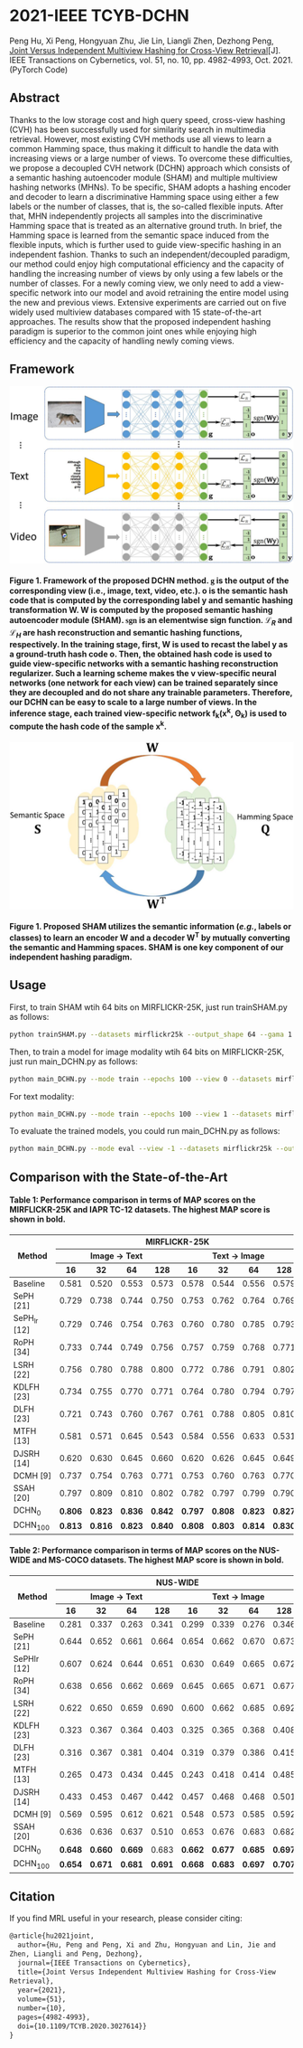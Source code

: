 # 2021-IEEE TCYB-DCHN
Peng Hu, Xi Peng, Hongyuan Zhu, Jie Lin, Liangli Zhen, Dezhong Peng, [Joint Versus Independent Multiview Hashing for Cross-View Retrieval](http://doi.org/10.1109/TCYB.2020.3027614)[J]. IEEE Transactions on Cybernetics, vol. 51, no. 10, pp. 4982-4993, Oct. 2021. (PyTorch Code)

## Abstract
Thanks to the low storage cost and high query speed, cross-view hashing (CVH) has been successfully used for similarity search in multimedia retrieval. However, most existing CVH methods use all views to learn a common Hamming space, thus making it difficult to handle the data with increasing views or a large number of views. To overcome these difficulties, we propose a decoupled CVH network (DCHN) approach which consists of a semantic hashing autoencoder module (SHAM) and multiple multiview hashing networks (MHNs). To be specific, SHAM adopts a hashing encoder and decoder to learn a discriminative Hamming space using either a few labels or the number of classes, that is, the so-called flexible inputs. After that, MHN independently projects all samples into the discriminative Hamming space that is treated as an alternative ground truth. In brief, the Hamming space is learned from the semantic space induced from the flexible inputs, which is further used to guide view-specific hashing in an independent fashion. Thanks to such an independent/decoupled paradigm, our method could enjoy high computational efficiency and the capacity of handling the increasing number of views by only using a few labels or the number of classes. For a newly coming view, we only need to add a view-specific network into our model and avoid retraining the entire model using the new and previous views. Extensive experiments are carried out on five widely used multiview databases compared with 15 state-of-the-art approaches. The results show that the proposed independent hashing paradigm is superior to the common joint ones while enjoying high efficiency and the capacity of handling newly coming views.

## Framework
![DCHN](paper/DCHN.jpg)
<h4>Figure 1. Framework of the proposed DCHN method. <font face="times" style="font-weight: bold;">g</font> is the output of the corresponding view (i.e., image, text, video, etc.). <b>o</b> is the semantic hash code that is computed by the corresponding label <b>y</b> and semantic hashing transformation <b>W</b>. <b>W</b> is computed by the proposed semantic hashing autoencoder module (SHAM). <font face="times" style="font-weight: bold;">sgn</font> is an elementwise sign function. &Lscr;<sub><i>R</i></sub> and &Lscr;<sub><i>H</i></sub> are hash reconstruction and semantic hashing functions, respectively. In the training stage, first, <b>W</b> is used to recast the label <b>y</b> as a ground-truth hash code <b>o</b>. Then, the obtained hash code is used to guide view-specific networks with a semantic hashing reconstruction regularizer. Such a learning scheme makes the v view-specific neural networks (one network for each view) can be trained separately since they are decoupled and do not share any trainable parameters. Therefore, our DCHN can be easy to scale to a large number of views. In the inference stage, each trained view-specific network f<sub>k</sub>(<b>x</b><sup>k</sup>, &Theta;<sub>k</sub>) is used to compute the hash code of the sample <b>x</b><sup>k</sup>.</h4>

![SHAM](paper/SHAM.jpg)
<h4>Figure 1. Proposed SHAM utilizes the semantic information (<i>e.g.</i>, labels or classes) to learn an encoder <b>W</b> and a decoder <b>W</b><sup>T</sup> by mutually converting the semantic and Hamming spaces. SHAM is one key component of our independent hashing paradigm.</h4>


## Usage
First, to train SHAM wtih 64 bits on MIRFLICKR-25K, just run trainSHAM.py as follows:
```bash
python trainSHAM.py --datasets mirflickr25k --output_shape 64 --gama 1 --available_num 100
```

Then, to train a model for image modality wtih 64 bits on MIRFLICKR-25K, just run main_DCHN.py as follows:
```bash
python main_DCHN.py --mode train --epochs 100 --view 0 --datasets mirflickr25k --output_shape 64 --alpha 0.02 --gama 1 --available_num 100 --gpu_id 0
```
For text modality:
```bash
python main_DCHN.py --mode train --epochs 100 --view 1 --datasets mirflickr25k --output_shape 64 --alpha 0.02 --gama 1 --available_num 100 --gpu_id 1
```

To evaluate the trained models, you could run main_DCHN.py as follows:
```bash
python main_DCHN.py --mode eval --view -1 --datasets mirflickr25k --output_shape 64 --alpha 0.02 --gama 1 --available_num 100 --num_workers 0
```

## Comparison with the State-of-the-Art
<table>
<thead>
  <h4>Table 1: Performance comparison in terms of MAP scores on the MIRFLICKR-25K and IAPR TC-12 datasets. The highest MAP score is shown in <b>bold</b>.</h4>
  <tr>
    <th class="tg-0lax" rowspan="3">&nbsp;&nbsp;Method&nbsp;&nbsp;</th>
    <th class="tg-baqh" colspan="8">MIRFLICKR-25K</th>
    <th class="tg-baqh" colspan="8">IAPR TC-12</th>
  </tr>
  <tr>
    <th class="tg-baqh" colspan="4">Image → Text</th>
    <th class="tg-baqh" colspan="4">Text → Image</th>
    <th class="tg-baqh" colspan="4">Image → Text</th>
    <th class="tg-baqh" colspan="4">Text → Image</th>
  </tr>
  <tr>
    <th class="tg-0lax">16</th>
    <th class="tg-0lax">32</th>
    <th class="tg-0lax">64</th>
    <th class="tg-0lax">128</th>
    <th class="tg-0lax">16</th>
    <th class="tg-0lax">32</th>
    <th class="tg-0lax">64</th>
    <th class="tg-0lax">128</th>
    <th class="tg-0lax">16</th>
    <th class="tg-0lax">32</th>
    <th class="tg-0lax">64</th>
    <th class="tg-0lax">128</th>
    <th class="tg-0lax">16</th>
    <th class="tg-0lax">32</th>
    <th class="tg-0lax">64</th>
    <th class="tg-0lax">128</th>
  </tr>
</thead>
<tbody>
  <tr>
    <td class="tg-0lax">Baseline</td>
    <td class="tg-0lax">0.581</td>
    <td class="tg-0lax">0.520</td>
    <td class="tg-0lax">0.553</td>
    <td class="tg-0lax">0.573</td>
    <td class="tg-0lax">0.578</td>
    <td class="tg-0lax">0.544</td>
    <td class="tg-0lax">0.556</td>
    <td class="tg-0lax">0.579</td>
    <td class="tg-0lax">0.329</td>
    <td class="tg-0lax">0.292</td>
    <td class="tg-0lax">0.309</td>
    <td class="tg-0lax">0.298</td>
    <td class="tg-0lax">0.332</td>
    <td class="tg-0lax">0.295</td>
    <td class="tg-0lax">0.311</td>
    <td class="tg-0lax">0.304</td>
  </tr>
  <tr>
    <td class="tg-0lax">SePH [21]</td>
    <td class="tg-0lax">0.729</td>
    <td class="tg-0lax">0.738</td>
    <td class="tg-0lax">0.744</td>
    <td class="tg-0lax">0.750</td>
    <td class="tg-0lax">0.753</td>
    <td class="tg-0lax">0.762</td>
    <td class="tg-0lax">0.764</td>
    <td class="tg-0lax">0.769</td>
    <td class="tg-0lax">0.467</td>
    <td class="tg-0lax">0.476</td>
    <td class="tg-0lax">0.486</td>
    <td class="tg-0lax">0.493</td>
    <td class="tg-0lax">0.463</td>
    <td class="tg-0lax">0.475</td>
    <td class="tg-0lax">0.485</td>
    <td class="tg-0lax">0.492</td>
  </tr>
  <tr>
    <td class="tg-0lax">SePH<sub>lr</sub> [12]</td>
    <td class="tg-0lax">0.729</td>
    <td class="tg-0lax">0.746</td>
    <td class="tg-0lax">0.754</td>
    <td class="tg-0lax">0.763</td>
    <td class="tg-0lax">0.760</td>
    <td class="tg-0lax">0.780</td>
    <td class="tg-0lax">0.785</td>
    <td class="tg-0lax">0.793</td>
    <td class="tg-0lax">0.410</td>
    <td class="tg-0lax">0.434</td>
    <td class="tg-0lax">0.448</td>
    <td class="tg-0lax">0.463</td>
    <td class="tg-0lax">0.461</td>
    <td class="tg-0lax">0.495</td>
    <td class="tg-0lax">0.515</td>
    <td class="tg-0lax">0.525</td>
  </tr>
  <tr>
    <td class="tg-0lax">RoPH [34]</td>
    <td class="tg-0lax">0.733</td>
    <td class="tg-0lax">0.744</td>
    <td class="tg-0lax">0.749</td>
    <td class="tg-0lax">0.756</td>
    <td class="tg-0lax">0.757</td>
    <td class="tg-0lax">0.759</td>
    <td class="tg-0lax">0.768</td>
    <td class="tg-0lax">0.771</td>
    <td class="tg-0lax">0.457</td>
    <td class="tg-0lax">0.481</td>
    <td class="tg-0lax">0.493</td>
    <td class="tg-0lax">0.500</td>
    <td class="tg-0lax">0.451</td>
    <td class="tg-0lax">0.478</td>
    <td class="tg-0lax">0.488</td>
    <td class="tg-0lax">0.495</td>
  </tr>
  <tr>
    <td class="tg-0lax">LSRH [22]</td>
    <td class="tg-0lax">0.756</td>
    <td class="tg-0lax">0.780</td>
    <td class="tg-0lax">0.788</td>
    <td class="tg-0lax">0.800</td>
    <td class="tg-0lax">0.772</td>
    <td class="tg-0lax">0.786</td>
    <td class="tg-0lax">0.791</td>
    <td class="tg-0lax">0.802</td>
    <td class="tg-0lax">0.474</td>
    <td class="tg-0lax">0.490</td>
    <td class="tg-0lax">0.512</td>
    <td class="tg-0lax">0.522</td>
    <td class="tg-0lax">0.474</td>
    <td class="tg-0lax">0.492</td>
    <td class="tg-0lax">0.511</td>
    <td class="tg-0lax">0.526</td>
  </tr>
  <tr>
    <td class="tg-0lax">KDLFH [23]</td>
    <td class="tg-0lax">0.734</td>
    <td class="tg-0lax">0.755</td>
    <td class="tg-0lax">0.770</td>
    <td class="tg-0lax">0.771</td>
    <td class="tg-0lax">0.764</td>
    <td class="tg-0lax">0.780</td>
    <td class="tg-0lax">0.794</td>
    <td class="tg-0lax">0.797</td>
    <td class="tg-0lax">0.306</td>
    <td class="tg-0lax">0.314</td>
    <td class="tg-0lax">0.351</td>
    <td class="tg-0lax">0.357</td>
    <td class="tg-0lax">0.307</td>
    <td class="tg-0lax">0.315</td>
    <td class="tg-0lax">0.350</td>
    <td class="tg-0lax">0.356</td>
  </tr>
  <tr>
    <td class="tg-0lax">DLFH [23]</td>
    <td class="tg-0lax">0.721</td>
    <td class="tg-0lax">0.743</td>
    <td class="tg-0lax">0.760</td>
    <td class="tg-0lax">0.767</td>
    <td class="tg-0lax">0.761</td>
    <td class="tg-0lax">0.788</td>
    <td class="tg-0lax">0.805</td>
    <td class="tg-0lax">0.810</td>
    <td class="tg-0lax">0.306</td>
    <td class="tg-0lax">0.314</td>
    <td class="tg-0lax">0.326</td>
    <td class="tg-0lax">0.340</td>
    <td class="tg-0lax">0.305</td>
    <td class="tg-0lax">0.315</td>
    <td class="tg-0lax">0.333</td>
    <td class="tg-0lax">0.353</td>
  </tr>
  <tr>
    <td class="tg-0lax">MTFH [13]</td>
    <td class="tg-0lax">0.581</td>
    <td class="tg-0lax">0.571</td>
    <td class="tg-0lax">0.645</td>
    <td class="tg-0lax">0.543</td>
    <td class="tg-0lax">0.584</td>
    <td class="tg-0lax">0.556</td>
    <td class="tg-0lax">0.633</td>
    <td class="tg-0lax">0.531</td>
    <td class="tg-0lax">0.303</td>
    <td class="tg-0lax">0.303</td>
    <td class="tg-0lax">0.307</td>
    <td class="tg-0lax">0.300</td>
    <td class="tg-0lax">0.303</td>
    <td class="tg-0lax">0.303</td>
    <td class="tg-0lax">0.308</td>
    <td class="tg-0lax">0.302</td>
  </tr>
  <tr>
    <td class="tg-0lax">DJSRH [14]</td>
    <td class="tg-0lax">0.620</td>
    <td class="tg-0lax">0.630</td>
    <td class="tg-0lax">0.645</td>
    <td class="tg-0lax">0.660</td>
    <td class="tg-0lax">0.620</td>
    <td class="tg-0lax">0.626</td>
    <td class="tg-0lax">0.645</td>
    <td class="tg-0lax">0.649</td>
    <td class="tg-0lax">0.368</td>
    <td class="tg-0lax">0.396</td>
    <td class="tg-0lax">0.419</td>
    <td class="tg-0lax">0.439</td>
    <td class="tg-0lax">0.370</td>
    <td class="tg-0lax">0.400</td>
    <td class="tg-0lax">0.423</td>
    <td class="tg-0lax">0.437</td>
  </tr>
  <tr>
    <td class="tg-0lax">DCMH [9]</td>
    <td class="tg-0lax">0.737</td>
    <td class="tg-0lax">0.754</td>
    <td class="tg-0lax">0.763</td>
    <td class="tg-0lax">0.771</td>
    <td class="tg-0lax">0.753</td>
    <td class="tg-0lax">0.760</td>
    <td class="tg-0lax">0.763</td>
    <td class="tg-0lax">0.770</td>
    <td class="tg-0lax">0.423</td>
    <td class="tg-0lax">0.439</td>
    <td class="tg-0lax">0.456</td>
    <td class="tg-0lax">0.463</td>
    <td class="tg-0lax">0.449</td>
    <td class="tg-0lax">0.464</td>
    <td class="tg-0lax">0.476</td>
    <td class="tg-0lax">0.481</td>
  </tr>
  <tr>
    <td class="tg-0lax">SSAH [20]</td>
    <td class="tg-0lax">0.797</td>
    <td class="tg-0lax">0.809</td>
    <td class="tg-0lax">0.810</td>
    <td class="tg-0lax">0.802</td>
    <td class="tg-0lax">0.782</td>
    <td class="tg-0lax">0.797</td>
    <td class="tg-0lax">0.799</td>
    <td class="tg-0lax">0.790</td>
    <td class="tg-0lax">0.501</td>
    <td class="tg-0lax">0.503</td>
    <td class="tg-0lax">0.496</td>
    <td class="tg-0lax">0.479</td>
    <td class="tg-0lax">0.504</td>
    <td class="tg-0lax">0.530</td>
    <td class="tg-0lax">0.554</td>
    <td class="tg-0lax">0.565</td>
  </tr>
  <tr>
    <td class="tg-0lax">DCHN<sub>0</sub></td>
    <td class="tg-1wig"><b>0.806</b></td>
    <td class="tg-1wig"><b>0.823</td>
    <td class="tg-1wig"><b>0.836</td>
    <td class="tg-1wig"><b>0.842</td>
    <td class="tg-1wig"><b>0.797</td>
    <td class="tg-1wig"><b>0.808</td>
    <td class="tg-1wig"><b>0.823</td>
    <td class="tg-1wig"><b>0.827</td>
    <td class="tg-0lax">0.487</td>
    <td class="tg-0lax">0.492</td>
    <td class="tg-0lax"><b>0.550</td>
    <td class="tg-1wig"><b>0.573</td>
    <td class="tg-1wig">0.481</td>
    <td class="tg-0lax">0.488</td>
    <td class="tg-0lax">0.543</td>
    <td class="tg-1wig"><b>0.567</td>
  </tr>
  <tr>
    <td class="tg-0lax">DCHN<sub>100</sub></td>
    <td class="tg-1wig"><b>0.813</td>
    <td class="tg-1wig"><b>0.816</td>
    <td class="tg-1wig"><b>0.823</td>
    <td class="tg-1wig"><b>0.840</td>
    <td class="tg-1wig"><b>0.808</td>
    <td class="tg-1wig"><b>0.803</td>
    <td class="tg-1wig"><b>0.814</td>
    <td class="tg-1wig"><b>0.830</td>
    <td class="tg-1wig"><b>0.533</td>
    <td class="tg-1wig"><b>0.558</td>
    <td class="tg-1wig"><b>0.582</td>
    <td class="tg-1wig"><b>0.596</td>
    <td class="tg-1wig"><b>0.527</td>
    <td class="tg-1wig"><b>0.557</td>
    <td class="tg-1wig"><b>0.582</td>
    <td class="tg-1wig"><b>0.595</td>
  </tr>
</tbody>
</table>


<table>
<thead>
  <h4>Table 2: Performance comparison in terms of MAP scores on the NUS-WIDE and MS-COCO datasets. The highest MAP score is shown in <b>bold</b>.</h4>
  <tr>
    <th class="tg-0pky" rowspan="3">&nbsp;&nbsp;Method&nbsp;&nbsp;</th>
    <th class="tg-c3ow" colspan="8">NUS-WIDE</th>
    <th class="tg-c3ow" colspan="8">MS-COCO</th>
  </tr>
  <tr>
    <th class="tg-c3ow" colspan="4">Image → Text</th>
    <th class="tg-c3ow" colspan="4">Text → Image</th>
    <th class="tg-c3ow" colspan="4">Image → Text</th>
    <th class="tg-c3ow" colspan="4">Text → Image</th>
  </tr>
  <tr>
    <th class="tg-0pky">16</th>
    <th class="tg-0pky">32</th>
    <th class="tg-0pky">64</th>
    <th class="tg-0pky">128</th>
    <th class="tg-0pky">16</th>
    <th class="tg-0pky">32</th>
    <th class="tg-0pky">64</th>
    <th class="tg-0pky">128</th>
    <th class="tg-0pky">16</th>
    <th class="tg-0pky">32</th>
    <th class="tg-0pky">64</th>
    <th class="tg-0pky">128</th>
    <th class="tg-0pky">16</th>
    <th class="tg-0pky">32</th>
    <th class="tg-0pky">64</th>
    <th class="tg-0pky">128</th>
  </tr>
</thead>
<tbody>
  <tr>
    <td class="tg-0pky">Baseline</td>
    <td class="tg-0pky">0.281</td>
    <td class="tg-0pky">0.337</td>
    <td class="tg-0pky">0.263</td>
    <td class="tg-0pky">0.341</td>
    <td class="tg-0pky">0.299</td>
    <td class="tg-0pky">0.339</td>
    <td class="tg-0pky">0.276</td>
    <td class="tg-0pky">0.346</td>
    <td class="tg-0pky">0.362</td>
    <td class="tg-0pky">0.336</td>
    <td class="tg-0pky">0.332</td>
    <td class="tg-0pky">0.373</td>
    <td class="tg-0pky">0.348</td>
    <td class="tg-0pky">0.341</td>
    <td class="tg-0pky">0.347</td>
    <td class="tg-0pky">0.359</td>
  </tr>
  <tr>
    <td class="tg-0pky">SePH [21]</td>
    <td class="tg-0pky">0.644</td>
    <td class="tg-0pky">0.652</td>
    <td class="tg-0pky">0.661</td>
    <td class="tg-0pky">0.664</td>
    <td class="tg-0pky">0.654</td>
    <td class="tg-0pky">0.662</td>
    <td class="tg-0pky">0.670</td>
    <td class="tg-0pky">0.673</td>
    <td class="tg-0pky">0.586</td>
    <td class="tg-0pky">0.598</td>
    <td class="tg-0pky">0.620</td>
    <td class="tg-0pky">0.628</td>
    <td class="tg-0pky">0.587</td>
    <td class="tg-0pky">0.594</td>
    <td class="tg-0pky">0.618</td>
    <td class="tg-0pky">0.625</td>
  </tr>
  <tr>
    <td class="tg-0pky">SePHlr [12]</td>
    <td class="tg-0pky">0.607</td>
    <td class="tg-0pky">0.624</td>
    <td class="tg-0pky">0.644</td>
    <td class="tg-0pky">0.651</td>
    <td class="tg-0pky">0.630</td>
    <td class="tg-0pky">0.649</td>
    <td class="tg-0pky">0.665</td>
    <td class="tg-0pky">0.672</td>
    <td class="tg-0pky">0.527</td>
    <td class="tg-0pky">0.571</td>
    <td class="tg-0pky">0.592</td>
    <td class="tg-0pky">0.600</td>
    <td class="tg-0pky">0.555</td>
    <td class="tg-0pky">0.596</td>
    <td class="tg-0pky">0.618</td>
    <td class="tg-0pky">0.621</td>
  </tr>
  <tr>
    <td class="tg-0pky">RoPH [34]</td>
    <td class="tg-0pky">0.638</td>
    <td class="tg-0pky">0.656</td>
    <td class="tg-0pky">0.662</td>
    <td class="tg-0pky">0.669</td>
    <td class="tg-0pky">0.645</td>
    <td class="tg-0pky">0.665</td>
    <td class="tg-0pky">0.671</td>
    <td class="tg-0pky">0.677</td>
    <td class="tg-0pky">0.592</td>
    <td class="tg-0pky">0.634</td>
    <td class="tg-0pky">0.649</td>
    <td class="tg-0pky">0.657</td>
    <td class="tg-0pky">0.587</td>
    <td class="tg-0pky">0.628</td>
    <td class="tg-0pky">0.643</td>
    <td class="tg-0pky">0.652</td>
  </tr>
  <tr>
    <td class="tg-0pky">LSRH [22]</td>
    <td class="tg-0pky">0.622</td>
    <td class="tg-0pky">0.650</td>
    <td class="tg-0pky">0.659</td>
    <td class="tg-0pky">0.690</td>
    <td class="tg-0pky">0.600</td>
    <td class="tg-0pky">0.662</td>
    <td class="tg-0pky">0.685</td>
    <td class="tg-0pky">0.692</td>
    <td class="tg-0pky">0.580</td>
    <td class="tg-0pky">0.563</td>
    <td class="tg-0pky">0.561</td>
    <td class="tg-0pky">0.567</td>
    <td class="tg-0pky">0.580</td>
    <td class="tg-0pky">0.611</td>
    <td class="tg-0pky">0.615</td>
    <td class="tg-0pky">0.632</td>
  </tr>
  <tr>
    <td class="tg-0pky">KDLFH [23]</td>
    <td class="tg-0pky">0.323</td>
    <td class="tg-0pky">0.367</td>
    <td class="tg-0pky">0.364</td>
    <td class="tg-0pky">0.403</td>
    <td class="tg-0pky">0.325</td>
    <td class="tg-0pky">0.365</td>
    <td class="tg-0pky">0.368</td>
    <td class="tg-0pky">0.408</td>
    <td class="tg-0pky">0.373</td>
    <td class="tg-0pky">0.403</td>
    <td class="tg-0pky">0.451</td>
    <td class="tg-0pky">0.542</td>
    <td class="tg-0pky">0.370</td>
    <td class="tg-0pky">0.400</td>
    <td class="tg-0pky">0.449</td>
    <td class="tg-0pky">0.542</td>
  </tr>
  <tr>
    <td class="tg-0pky">DLFH [23]</td>
    <td class="tg-0pky">0.316</td>
    <td class="tg-0pky">0.367</td>
    <td class="tg-0pky">0.381</td>
    <td class="tg-0pky">0.404</td>
    <td class="tg-0pky">0.319</td>
    <td class="tg-0pky">0.379</td>
    <td class="tg-0pky">0.386</td>
    <td class="tg-0pky">0.415</td>
    <td class="tg-0pky">0.352</td>
    <td class="tg-0pky">0.398</td>
    <td class="tg-0pky">0.455</td>
    <td class="tg-0pky">0.443</td>
    <td class="tg-0pky">0.359</td>
    <td class="tg-0pky">0.393</td>
    <td class="tg-0pky">0.456</td>
    <td class="tg-0pky">0.442</td>
  </tr>
  <tr>
    <td class="tg-0pky">MTFH [13]</td>
    <td class="tg-0pky">0.265</td>
    <td class="tg-0pky">0.473</td>
    <td class="tg-0pky">0.434</td>
    <td class="tg-0pky">0.445</td>
    <td class="tg-0pky">0.243</td>
    <td class="tg-0pky">0.418</td>
    <td class="tg-0pky">0.414</td>
    <td class="tg-0pky">0.485</td>
    <td class="tg-0pky">0.288</td>
    <td class="tg-0pky">0.264</td>
    <td class="tg-0pky">0.311</td>
    <td class="tg-0pky">0.413</td>
    <td class="tg-0pky">0.301</td>
    <td class="tg-0pky">0.284</td>
    <td class="tg-0pky">0.310</td>
    <td class="tg-0pky">0.406</td>
  </tr>
  <tr>
    <td class="tg-0pky">DJSRH [14]</td>
    <td class="tg-0pky">0.433</td>
    <td class="tg-0pky">0.453</td>
    <td class="tg-0pky">0.467</td>
    <td class="tg-0pky">0.442</td>
    <td class="tg-0pky">0.457</td>
    <td class="tg-0pky">0.468</td>
    <td class="tg-0pky">0.468</td>
    <td class="tg-0pky">0.501</td>
    <td class="tg-0pky">0.478</td>
    <td class="tg-0pky">0.520</td>
    <td class="tg-0pky">0.544</td>
    <td class="tg-0pky">0.566</td>
    <td class="tg-0pky">0.462</td>
    <td class="tg-0pky">0.525</td>
    <td class="tg-0pky">0.550</td>
    <td class="tg-0pky">0.567</td>
  </tr>
  <tr>
    <td class="tg-0pky">DCMH [9]</td>
    <td class="tg-0pky">0.569</td>
    <td class="tg-0pky">0.595</td>
    <td class="tg-0pky">0.612</td>
    <td class="tg-0pky">0.621</td>
    <td class="tg-0pky">0.548</td>
    <td class="tg-0pky">0.573</td>
    <td class="tg-0pky">0.585</td>
    <td class="tg-0pky">0.592</td>
    <td class="tg-0pky">0.548</td>
    <td class="tg-0pky">0.575</td>
    <td class="tg-0pky">0.607</td>
    <td class="tg-0pky">0.625</td>
    <td class="tg-0pky">0.568</td>
    <td class="tg-0pky">0.595</td>
    <td class="tg-0pky">0.643</td>
    <td class="tg-0pky">0.664</td>
  </tr>
  <tr>
    <td class="tg-0pky">SSAH [20]</td>
    <td class="tg-0pky">0.636</td>
    <td class="tg-0pky">0.636</td>
    <td class="tg-0pky">0.637</td>
    <td class="tg-0pky">0.510</td>
    <td class="tg-0pky">0.653</td>
    <td class="tg-0pky">0.676</td>
    <td class="tg-0pky">0.683</td>
    <td class="tg-0pky">0.682</td>
    <td class="tg-0pky">0.550</td>
    <td class="tg-0pky">0.577</td>
    <td class="tg-0pky">0.576</td>
    <td class="tg-0pky">0.581</td>
    <td class="tg-0pky">0.552</td>
    <td class="tg-0pky">0.578</td>
    <td class="tg-0pky">0.578</td>
    <td class="tg-0pky">0.669</td>
  </tr>
  <tr>
    <td class="tg-0pky">DCHN<sub>0</sub></td>
    <td class="tg-fymr"><b>0.648</b></td>
    <td class="tg-fymr"><b>0.660</b></td>
    <td class="tg-fymr"><b>0.669</b></td>
    <td class="tg-fymr">0.683</td>
    <td class="tg-fymr"><b>0.662</b></td>
    <td class="tg-fymr"><b>0.677</b></td>
    <td class="tg-fymr"><b>0.685</b></td>
    <td class="tg-fymr"><b>0.697</b></td>
    <td class="tg-fymr"><b>0.602</b></td>
    <td class="tg-fymr"><b>0.658</b></td>
    <td class="tg-fymr"><b>0.682</b></td>
    <td class="tg-fymr"><b>0.706</b></td>
    <td class="tg-fymr"><b>0.591</b></td>
    <td class="tg-fymr"><b>0.652</b></td>
    <td class="tg-fymr"><b>0.669</b></td>
    <td class="tg-fymr"><b>0.696</b></td>
  </tr>
  <tr>
    <td class="tg-0pky">DCHN<sub>100</sub></td>
    <td class="tg-fymr"><b>0.654</b></td>
    <td class="tg-fymr"><b>0.671</b></td>
    <td class="tg-fymr"><b>0.681</b></td>
    <td class="tg-fymr"><b>0.691</b></td>
    <td class="tg-fymr"><b>0.668</b></td>
    <td class="tg-fymr"><b>0.683</b></td>
    <td class="tg-fymr"><b>0.697</b></td>
    <td class="tg-fymr"><b>0.707</b></td>
    <td class="tg-fymr"><b>0.662</b></b></td>
    <td class="tg-fymr"><b>0.701</b></td>
    <td class="tg-fymr"><b>0.703</b></td>
    <td class="tg-fymr"><b>0.720</b></td>
    <td class="tg-fymr"><b>0.650</b></td>
    <td class="tg-fymr"><b>0.689</b></td>
    <td class="tg-fymr"><b>0.693</b></td>
    <td class="tg-fymr"><b>0.714</b></td>
  </tr>
</tbody>
</table>

## Citation
If you find MRL useful in your research, please consider citing:
```
@article{hu2021joint,
  author={Hu, Peng and Peng, Xi and Zhu, Hongyuan and Lin, Jie and Zhen, Liangli and Peng, Dezhong},
  journal={IEEE Transactions on Cybernetics}, 
  title={Joint Versus Independent Multiview Hashing for Cross-View Retrieval}, 
  year={2021},
  volume={51},
  number={10},
  pages={4982-4993},
  doi={10.1109/TCYB.2020.3027614}}
}
```